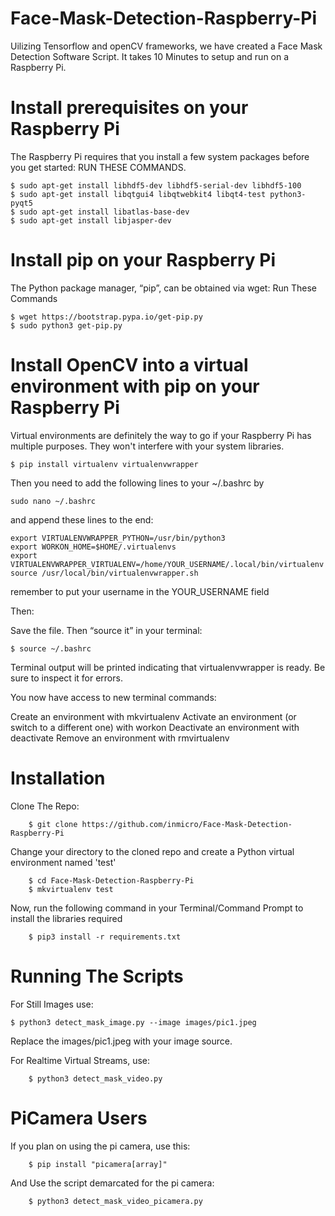 # Face-Mask-Detection-Raspberry-Pi
Uilizing Tensorflow and openCV frameworks, we have created a Face Mask Detection Software Script. It takes 10 Minutes to setup and run on a Raspberry Pi.
# Install prerequisites on your Raspberry Pi
The Raspberry Pi requires that you install a few system packages before you get started:
RUN THESE COMMANDS.

    $ sudo apt-get install libhdf5-dev libhdf5-serial-dev libhdf5-100
    $ sudo apt-get install libqtgui4 libqtwebkit4 libqt4-test python3-pyqt5
    $ sudo apt-get install libatlas-base-dev
    $ sudo apt-get install libjasper-dev

# Install pip on your Raspberry Pi


The Python package manager, “pip”, can be obtained via wget:
Run These Commands

    $ wget https://bootstrap.pypa.io/get-pip.py
    $ sudo python3 get-pip.py

# Install OpenCV into a virtual environment with pip on your Raspberry Pi
Virtual environments are definitely the way to go if your Raspberry Pi has multiple purposes. They won't interfere with your system libraries.

    $ pip install virtualenv virtualenvwrapper

Then you need to add the following lines to your ~/.bashrc by

    sudo nano ~/.bashrc

and append these lines to the end:

    export VIRTUALENVWRAPPER_PYTHON=/usr/bin/python3
    export WORKON_HOME=$HOME/.virtualenvs
    export VIRTUALENVWRAPPER_VIRTUALENV=/home/YOUR_USERNAME/.local/bin/virtualenv
    source /usr/local/bin/virtualenvwrapper.sh

remember to put your username in the YOUR_USERNAME field

Then:

Save the file. Then “source it” in your terminal:

    $ source ~/.bashrc

Terminal output will be printed indicating that virtualenvwrapper is ready. Be sure to inspect it for errors.

You now have access to new terminal commands:

Create an environment with mkvirtualenv
Activate an environment (or switch to a different one) with workon
Deactivate an environment with deactivate
Remove an environment with rmvirtualenv

    
# Installation

Clone The Repo:

        $ git clone https://github.com/inmicro/Face-Mask-Detection-Raspberry-Pi
        
Change your directory to the cloned repo and create a Python virtual environment named 'test'
        
        $ cd Face-Mask-Detection-Raspberry-Pi
        $ mkvirtualenv test

Now, run the following command in your Terminal/Command Prompt to install the libraries required

        $ pip3 install -r requirements.txt

# Running The Scripts

For Still Images use:
    
    $ python3 detect_mask_image.py --image images/pic1.jpeg
    
Replace the images/pic1.jpeg with your image source.

For Realtime Virtual Streams, use:

        $ python3 detect_mask_video.py 
       

 # PiCamera Users
 
 If you plan on using the pi camera, use this: 

        $ pip install "picamera[array]"
 
 
And Use the script demarcated for the pi camera:

        $ python3 detect_mask_video_picamera.py 
